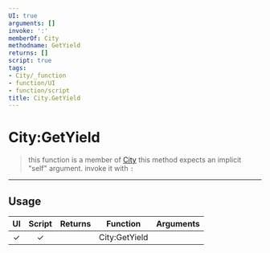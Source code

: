 ```yaml
---
UI: true
arguments: []
invoke: ':'
memberOf: City
methodname: GetYield
returns: []
script: true
tags:
- City/_function
- function/UI
- function/script
title: City.GetYield
---
```

# City:GetYield
> this function is a member of [City](civ-6/lua/City.md)
> this method expects an implicit "self" argument. invoke it with `:`
-----
## Usage
|  UI | Script | Returns | Function | Arguments |
|:---:|:------:|-------:|:--------:|:---------|
|✓|✓||City:GetYield||
